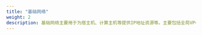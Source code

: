 ```yaml
---
title: "基础网络"
weight: 2
description: 基础网络主要用于为宿主机、计算主机等提供IP地址资源等。主要包括全局VPC、VPC、VPC互联、VPC对等链接、二层网络、IP子网、路由表。
---
```


